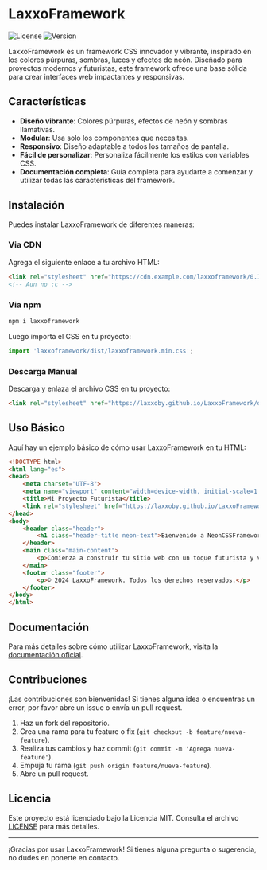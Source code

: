 # LaxxoFramework

![License](https://img.shields.io/badge/license-MIT-blue.svg)
![Version](https://img.shields.io/badge/version-0.1.0-brightgreen.svg)

LaxxoFramework es un framework CSS innovador y vibrante, inspirado en los colores púrpuras, sombras, luces y efectos de neón. Diseñado para proyectos modernos y futuristas, este framework ofrece una base sólida para crear interfaces web impactantes y responsivas.

## Características

- **Diseño vibrante**: Colores púrpuras, efectos de neón y sombras llamativas.
- **Modular**: Usa solo los componentes que necesitas.
- **Responsivo**: Diseño adaptable a todos los tamaños de pantalla.
- **Fácil de personalizar**: Personaliza fácilmente los estilos con variables CSS.
- **Documentación completa**: Guía completa para ayudarte a comenzar y utilizar todas las características del framework.

## Instalación

Puedes instalar LaxxoFramework de diferentes maneras:

### Via CDN

Agrega el siguiente enlace a tu archivo HTML:

```html
<link rel="stylesheet" href="https://cdn.example.com/laxxoframework/0.1.0/laxxoframework.min.css"> 
<!-- Aun no :c -->
```

### Via npm

```bash
npm i laxxoframework
```

Luego importa el CSS en tu proyecto:

```javascript
import 'laxxoframework/dist/laxxoframework.min.css';
```

### Descarga Manual

Descarga y enlaza el archivo CSS en tu proyecto:

```html
<link rel="stylesheet" href="https://laxxoby.github.io/LaxxoFramework/dist/css/laxxoframework.min.css">
```

## Uso Básico

Aquí hay un ejemplo básico de cómo usar LaxxoFramework en tu HTML:

```html
<!DOCTYPE html>
<html lang="es">
<head>
    <meta charset="UTF-8">
    <meta name="viewport" content="width=device-width, initial-scale=1.0">
    <title>Mi Proyecto Futurista</title>
    <link rel="stylesheet" href="https://laxxoby.github.io/LaxxoFramework/dist/css/laxxoframework.min.css">
</head>
<body>
    <header class="header">
        <h1 class="header-title neon-text">Bienvenido a NeonCSSFramework</h1>
    </header>
    <main class="main-content">
        <p>Comienza a construir tu sitio web con un toque futurista y vibrante.</p>
    </main>
    <footer class="footer">
        <p>© 2024 LaxxoFramework. Todos los derechos reservados.</p>
    </footer>
</body>
</html>
```

## Documentación

Para más detalles sobre cómo utilizar LaxxoFramework, visita la [documentación oficial](https://example.com/laxxoframework/docs).

## Contribuciones

¡Las contribuciones son bienvenidas! Si tienes alguna idea o encuentras un error, por favor abre un issue o envía un pull request.

1. Haz un fork del repositorio.
2. Crea una rama para tu feature o fix (`git checkout -b feature/nueva-feature`).
3. Realiza tus cambios y haz commit (`git commit -m 'Agrega nueva-feature'`).
4. Empuja tu rama (`git push origin feature/nueva-feature`).
5. Abre un pull request.

## Licencia

Este proyecto está licenciado bajo la Licencia MIT. Consulta el archivo [LICENSE](LICENSE) para más detalles.

---

¡Gracias por usar LaxxoFramework! Si tienes alguna pregunta o sugerencia, no dudes en ponerte en contacto.
```

